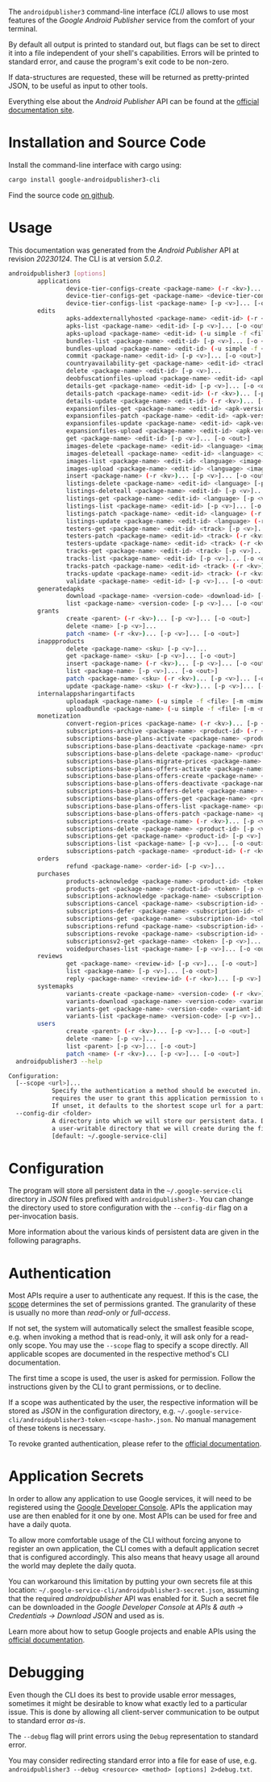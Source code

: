 <!---
DO NOT EDIT !
This file was generated automatically from 'src/generator/templates/cli/README.md.mako'
DO NOT EDIT !
-->
The `androidpublisher3` command-line interface *(CLI)* allows to use most features of the *Google Android Publisher* service from the comfort of your terminal.

By default all output is printed to standard out, but flags can be set to direct it into a file independent of your shell's
capabilities. Errors will be printed to standard error, and cause the program's exit code to be non-zero.

If data-structures are requested, these will be returned as pretty-printed JSON, to be useful as input to other tools.

Everything else about the *Android Publisher* API can be found at the
[official documentation site](https://developers.google.com/android-publisher).

# Installation and Source Code

Install the command-line interface with cargo using:

```bash
cargo install google-androidpublisher3-cli
```

Find the source code [on github](https://github.com/Byron/google-apis-rs/tree/main/gen/androidpublisher3-cli).

# Usage

This documentation was generated from the *Android Publisher* API at revision *20230124*. The CLI is at version *5.0.2*.

```bash
androidpublisher3 [options]
        applications
                device-tier-configs-create <package-name> (-r <kv>)... [-p <v>]... [-o <out>]
                device-tier-configs-get <package-name> <device-tier-config-id> [-p <v>]... [-o <out>]
                device-tier-configs-list <package-name> [-p <v>]... [-o <out>]
        edits
                apks-addexternallyhosted <package-name> <edit-id> (-r <kv>)... [-p <v>]... [-o <out>]
                apks-list <package-name> <edit-id> [-p <v>]... [-o <out>]
                apks-upload <package-name> <edit-id> (-u simple -f <file> [-m <mime>]) [-p <v>]... [-o <out>]
                bundles-list <package-name> <edit-id> [-p <v>]... [-o <out>]
                bundles-upload <package-name> <edit-id> (-u simple -f <file> [-m <mime>]) [-p <v>]... [-o <out>]
                commit <package-name> <edit-id> [-p <v>]... [-o <out>]
                countryavailability-get <package-name> <edit-id> <track> [-p <v>]... [-o <out>]
                delete <package-name> <edit-id> [-p <v>]...
                deobfuscationfiles-upload <package-name> <edit-id> <apk-version-code> <deobfuscation-file-type> (-u simple -f <file> [-m <mime>]) [-p <v>]... [-o <out>]
                details-get <package-name> <edit-id> [-p <v>]... [-o <out>]
                details-patch <package-name> <edit-id> (-r <kv>)... [-p <v>]... [-o <out>]
                details-update <package-name> <edit-id> (-r <kv>)... [-p <v>]... [-o <out>]
                expansionfiles-get <package-name> <edit-id> <apk-version-code> <expansion-file-type> [-p <v>]... [-o <out>]
                expansionfiles-patch <package-name> <edit-id> <apk-version-code> <expansion-file-type> (-r <kv>)... [-p <v>]... [-o <out>]
                expansionfiles-update <package-name> <edit-id> <apk-version-code> <expansion-file-type> (-r <kv>)... [-p <v>]... [-o <out>]
                expansionfiles-upload <package-name> <edit-id> <apk-version-code> <expansion-file-type> (-u simple -f <file> [-m <mime>]) [-p <v>]... [-o <out>]
                get <package-name> <edit-id> [-p <v>]... [-o <out>]
                images-delete <package-name> <edit-id> <language> <image-type> <image-id> [-p <v>]...
                images-deleteall <package-name> <edit-id> <language> <image-type> [-p <v>]... [-o <out>]
                images-list <package-name> <edit-id> <language> <image-type> [-p <v>]... [-o <out>]
                images-upload <package-name> <edit-id> <language> <image-type> (-u simple -f <file> [-m <mime>]) [-p <v>]... [-o <out>]
                insert <package-name> (-r <kv>)... [-p <v>]... [-o <out>]
                listings-delete <package-name> <edit-id> <language> [-p <v>]...
                listings-deleteall <package-name> <edit-id> [-p <v>]...
                listings-get <package-name> <edit-id> <language> [-p <v>]... [-o <out>]
                listings-list <package-name> <edit-id> [-p <v>]... [-o <out>]
                listings-patch <package-name> <edit-id> <language> (-r <kv>)... [-p <v>]... [-o <out>]
                listings-update <package-name> <edit-id> <language> (-r <kv>)... [-p <v>]... [-o <out>]
                testers-get <package-name> <edit-id> <track> [-p <v>]... [-o <out>]
                testers-patch <package-name> <edit-id> <track> (-r <kv>)... [-p <v>]... [-o <out>]
                testers-update <package-name> <edit-id> <track> (-r <kv>)... [-p <v>]... [-o <out>]
                tracks-get <package-name> <edit-id> <track> [-p <v>]... [-o <out>]
                tracks-list <package-name> <edit-id> [-p <v>]... [-o <out>]
                tracks-patch <package-name> <edit-id> <track> (-r <kv>)... [-p <v>]... [-o <out>]
                tracks-update <package-name> <edit-id> <track> (-r <kv>)... [-p <v>]... [-o <out>]
                validate <package-name> <edit-id> [-p <v>]... [-o <out>]
        generatedapks
                download <package-name> <version-code> <download-id> [-p <v>]... [-o <out>]
                list <package-name> <version-code> [-p <v>]... [-o <out>]
        grants
                create <parent> (-r <kv>)... [-p <v>]... [-o <out>]
                delete <name> [-p <v>]...
                patch <name> (-r <kv>)... [-p <v>]... [-o <out>]
        inappproducts
                delete <package-name> <sku> [-p <v>]...
                get <package-name> <sku> [-p <v>]... [-o <out>]
                insert <package-name> (-r <kv>)... [-p <v>]... [-o <out>]
                list <package-name> [-p <v>]... [-o <out>]
                patch <package-name> <sku> (-r <kv>)... [-p <v>]... [-o <out>]
                update <package-name> <sku> (-r <kv>)... [-p <v>]... [-o <out>]
        internalappsharingartifacts
                uploadapk <package-name> (-u simple -f <file> [-m <mime>]) [-p <v>]... [-o <out>]
                uploadbundle <package-name> (-u simple -f <file> [-m <mime>]) [-p <v>]... [-o <out>]
        monetization
                convert-region-prices <package-name> (-r <kv>)... [-p <v>]... [-o <out>]
                subscriptions-archive <package-name> <product-id> (-r <kv>)... [-p <v>]... [-o <out>]
                subscriptions-base-plans-activate <package-name> <product-id> <base-plan-id> (-r <kv>)... [-p <v>]... [-o <out>]
                subscriptions-base-plans-deactivate <package-name> <product-id> <base-plan-id> (-r <kv>)... [-p <v>]... [-o <out>]
                subscriptions-base-plans-delete <package-name> <product-id> <base-plan-id> [-p <v>]...
                subscriptions-base-plans-migrate-prices <package-name> <product-id> <base-plan-id> (-r <kv>)... [-p <v>]... [-o <out>]
                subscriptions-base-plans-offers-activate <package-name> <product-id> <base-plan-id> <offer-id> (-r <kv>)... [-p <v>]... [-o <out>]
                subscriptions-base-plans-offers-create <package-name> <product-id> <base-plan-id> (-r <kv>)... [-p <v>]... [-o <out>]
                subscriptions-base-plans-offers-deactivate <package-name> <product-id> <base-plan-id> <offer-id> (-r <kv>)... [-p <v>]... [-o <out>]
                subscriptions-base-plans-offers-delete <package-name> <product-id> <base-plan-id> <offer-id> [-p <v>]...
                subscriptions-base-plans-offers-get <package-name> <product-id> <base-plan-id> <offer-id> [-p <v>]... [-o <out>]
                subscriptions-base-plans-offers-list <package-name> <product-id> <base-plan-id> [-p <v>]... [-o <out>]
                subscriptions-base-plans-offers-patch <package-name> <product-id> <base-plan-id> <offer-id> (-r <kv>)... [-p <v>]... [-o <out>]
                subscriptions-create <package-name> (-r <kv>)... [-p <v>]... [-o <out>]
                subscriptions-delete <package-name> <product-id> [-p <v>]...
                subscriptions-get <package-name> <product-id> [-p <v>]... [-o <out>]
                subscriptions-list <package-name> [-p <v>]... [-o <out>]
                subscriptions-patch <package-name> <product-id> (-r <kv>)... [-p <v>]... [-o <out>]
        orders
                refund <package-name> <order-id> [-p <v>]...
        purchases
                products-acknowledge <package-name> <product-id> <token> (-r <kv>)... [-p <v>]...
                products-get <package-name> <product-id> <token> [-p <v>]... [-o <out>]
                subscriptions-acknowledge <package-name> <subscription-id> <token> (-r <kv>)... [-p <v>]...
                subscriptions-cancel <package-name> <subscription-id> <token> [-p <v>]...
                subscriptions-defer <package-name> <subscription-id> <token> (-r <kv>)... [-p <v>]... [-o <out>]
                subscriptions-get <package-name> <subscription-id> <token> [-p <v>]... [-o <out>]
                subscriptions-refund <package-name> <subscription-id> <token> [-p <v>]...
                subscriptions-revoke <package-name> <subscription-id> <token> [-p <v>]...
                subscriptionsv2-get <package-name> <token> [-p <v>]... [-o <out>]
                voidedpurchases-list <package-name> [-p <v>]... [-o <out>]
        reviews
                get <package-name> <review-id> [-p <v>]... [-o <out>]
                list <package-name> [-p <v>]... [-o <out>]
                reply <package-name> <review-id> (-r <kv>)... [-p <v>]... [-o <out>]
        systemapks
                variants-create <package-name> <version-code> (-r <kv>)... [-p <v>]... [-o <out>]
                variants-download <package-name> <version-code> <variant-id> [-p <v>]... [-o <out>]
                variants-get <package-name> <version-code> <variant-id> [-p <v>]... [-o <out>]
                variants-list <package-name> <version-code> [-p <v>]... [-o <out>]
        users
                create <parent> (-r <kv>)... [-p <v>]... [-o <out>]
                delete <name> [-p <v>]...
                list <parent> [-p <v>]... [-o <out>]
                patch <name> (-r <kv>)... [-p <v>]... [-o <out>]
  androidpublisher3 --help

Configuration:
  [--scope <url>]...
            Specify the authentication a method should be executed in. Each scope
            requires the user to grant this application permission to use it.
            If unset, it defaults to the shortest scope url for a particular method.
  --config-dir <folder>
            A directory into which we will store our persistent data. Defaults to
            a user-writable directory that we will create during the first invocation.
            [default: ~/.google-service-cli]

```

# Configuration

The program will store all persistent data in the `~/.google-service-cli` directory in *JSON* files prefixed with `androidpublisher3-`.  You can change the directory used to store configuration with the `--config-dir` flag on a per-invocation basis.

More information about the various kinds of persistent data are given in the following paragraphs.

# Authentication

Most APIs require a user to authenticate any request. If this is the case, the [scope][scopes] determines the 
set of permissions granted. The granularity of these is usually no more than *read-only* or *full-access*.

If not set, the system will automatically select the smallest feasible scope, e.g. when invoking a
method that is read-only, it will ask only for a read-only scope. 
You may use the `--scope` flag to specify a scope directly. 
All applicable scopes are documented in the respective method's CLI documentation.

The first time a scope is used, the user is asked for permission. Follow the instructions given 
by the CLI to grant permissions, or to decline.

If a scope was authenticated by the user, the respective information will be stored as *JSON* in the configuration
directory, e.g. `~/.google-service-cli/androidpublisher3-token-<scope-hash>.json`. No manual management of these tokens
is necessary.

To revoke granted authentication, please refer to the [official documentation][revoke-access].

# Application Secrets

In order to allow any application to use Google services, it will need to be registered using the 
[Google Developer Console][google-dev-console]. APIs the application may use are then enabled for it
one by one. Most APIs can be used for free and have a daily quota.

To allow more comfortable usage of the CLI without forcing anyone to register an own application, the CLI
comes with a default application secret that is configured accordingly. This also means that heavy usage
all around the world may deplete the daily quota.

You can workaround this limitation by putting your own secrets file at this location: 
`~/.google-service-cli/androidpublisher3-secret.json`, assuming that the required *androidpublisher* API 
was enabled for it. Such a secret file can be downloaded in the *Google Developer Console* at 
*APIs & auth -> Credentials -> Download JSON* and used as is.

Learn more about how to setup Google projects and enable APIs using the [official documentation][google-project-new].


# Debugging

Even though the CLI does its best to provide usable error messages, sometimes it might be desirable to know
what exactly led to a particular issue. This is done by allowing all client-server communication to be 
output to standard error *as-is*.

The `--debug` flag will print errors using the `Debug` representation to standard error.

You may consider redirecting standard error into a file for ease of use, e.g. `androidpublisher3 --debug <resource> <method> [options] 2>debug.txt`.


[scopes]: https://developers.google.com/+/api/oauth#scopes
[revoke-access]: http://webapps.stackexchange.com/a/30849
[google-dev-console]: https://console.developers.google.com/
[google-project-new]: https://developers.google.com/console/help/new/
